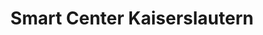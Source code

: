 ---
title: "Smart Center Kaiserslautern"
url: /kaiserslautern/smart-center-kaiserslautern/
shop: Autohaus
---